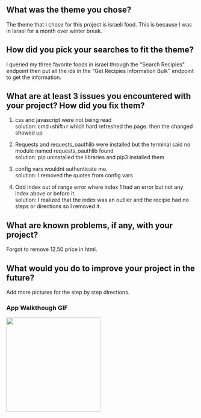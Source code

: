 ## What was the theme you chose?
The theme that I chose for this project is israeli food. This is because I was in 
Israel for a month over winter break.

## How did you pick your searches to fit the theme?
I queried my three favorite foods in israel through the "Search Recipies" endpoint then put all the 
ids in the "Get Recipies Information Bulk" endpoint to get the information. 

## What are at least 3 issues you encountered with your project? How did you fix them?
1. css and javascript were not being read<br />
  solution: cmd+shift+r which hard refreshed the page. then the changed showed up
  
2. Requests and requests_oauthlib were installed but the terminal said no module named requests_oauthlib found<br />
  solution: pip uninstalled the libraries and pip3 installed them
  
3. config vars wouldnt authenticate me.<br />
  solution: I removed the quotes from config vars

4. Odd index out of range error where index 1 had an error but not any index above or before it.<br />
  solution: I realized that the index was an outlier and the recipie had no steps or directions so I removed it.

## What are known problems, if any, with your project?
Forgot to remove 12.50 price in html.

## What would you do to improve your project in the future?
Add more pictures for the step by step directions.

### App Walkthough GIF

<img src="http://g.recordit.co/8BkYm1Y38d.gif" width=250><br>
